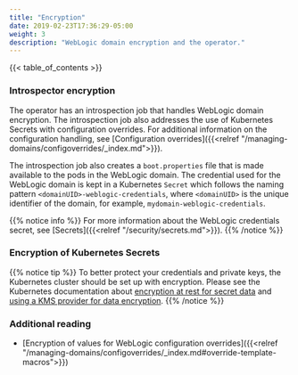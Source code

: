 ```yaml
---
title: "Encryption"
date: 2019-02-23T17:36:29-05:00
weight: 3
description: "WebLogic domain encryption and the operator."
---
```

{{< table_of_contents >}}

### Introspector encryption

The operator has an introspection job that handles WebLogic domain encryption.
The introspection job also addresses the use of Kubernetes Secrets with configuration overrides.
For additional information on the configuration handling, see
[Configuration overrides]({{<relref "/managing-domains/configoverrides/_index.md">}}).

The introspection job also creates a `boot.properties` file that is made available
to the pods in the WebLogic domain. The credential used for the
WebLogic domain is kept in a Kubernetes `Secret` which follows the naming pattern
`<domainUID>-weblogic-credentials`, where `<domainUID>` is
the unique identifier of the domain, for example, `mydomain-weblogic-credentials`.

{{% notice info %}}
For more information about the WebLogic credentials secret, see [Secrets]({{<relref "/security/secrets.md">}}).
{{% /notice %}}

### Encryption of Kubernetes Secrets

{{% notice tip %}}
To better protect your credentials and private keys, the Kubernetes cluster should be set up with encryption.
Please see the Kubernetes documentation about
[encryption at rest for secret data](https://kubernetes.io/docs/tasks/administer-cluster/encrypt-data/)
and [using a KMS provider for data encryption](https://kubernetes.io/docs/tasks/administer-cluster/kms-provider/).
{{% /notice %}}

### Additional reading
* [Encryption of values for WebLogic configuration overrides]({{<relref "/managing-domains/configoverrides/_index.md#override-template-macros">}})

